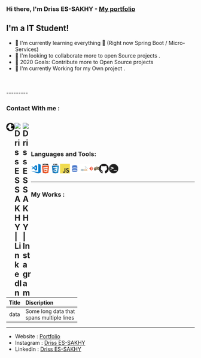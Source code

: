 ### Hi there, I'm Driss ES-SAKHY -  [My portfolio](https://drissessakhy.github.io/me/)


## I'm a IT Student! 

- 🎯 I'm currently learning everything 🤣 (Right now Spring Boot / Micro-Services)
- 🧩 I'm looking to collaborate more to open Source projects . 
- 🥅 2020 Goals: Contribute more to Open Source projects
- 📌 I'm currently Working for my Own project .
<br />
<br />
---------

### Contact With me :

 [<img align="left" alt="DrissESSAKHY.com" width="22px" src="https://raw.githubusercontent.com/iconic/open-iconic/master/svg/globe.svg" />](https://drissessakhy.github.io/me/) 
 [<img align="left" alt="DrissESSAKHY | LinkedIn" width="22px" src="https://cdn.jsdelivr.net/npm/simple-icons@v3/icons/linkedin.svg" />](https://www.linkedin.com/in/driss-es-sakhy-5b831b13b/) 
[<img align="left" alt="DrissESSAKHY | Instagram" width="22px" src="https://cdn.jsdelivr.net/npm/simple-icons@v3/icons/instagram.svg" />](https://www.instagram.com/driss_es_sakhy/)
<br />
<br />
---------

### Languages and Tools:

 <img align="left" alt="Visual Studio Code" width="26px" src="https://raw.githubusercontent.com/github/explore/80688e429a7d4ef2fca1e82350fe8e3517d3494d/topics/visual-studio-code/visual-studio-code.png" /> 
 <img align="left" alt="HTML5" width="26px" src="https://raw.githubusercontent.com/github/explore/80688e429a7d4ef2fca1e82350fe8e3517d3494d/topics/html/html.png" />   
 <img align="left" alt="CSS3" width="26px" src="https://raw.githubusercontent.com/github/explore/80688e429a7d4ef2fca1e82350fe8e3517d3494d/topics/css/css.png" /> 
 
 <img align="left" alt="JavaScript" width="26px" src="https://raw.githubusercontent.com/github/explore/80688e429a7d4ef2fca1e82350fe8e3517d3494d/topics/javascript/javascript.png" /> 
   
 <img align="left" alt="SQL" width="26px" src="https://raw.githubusercontent.com/github/explore/80688e429a7d4ef2fca1e82350fe8e3517d3494d/topics/sql/sql.png" />   
 <img align="left" alt="MySQL" width="26px" src="https://raw.githubusercontent.com/github/explore/80688e429a7d4ef2fca1e82350fe8e3517d3494d/topics/mysql/mysql.png" />   
 
 <img align="left" alt="Git" width="26px" src="https://raw.githubusercontent.com/github/explore/80688e429a7d4ef2fca1e82350fe8e3517d3494d/topics/git/git.png" /> 
 <img align="left" alt="GitHub" width="26px" src="https://raw.githubusercontent.com/github/explore/78df643247d429f6cc873026c0622819ad797942/topics/github/github.png" /> 
 <img align="left" alt="HTML5" width="26px" src="https://raw.githubusercontent.com/github/explore/80688e429a7d4ef2fca1e82350fe8e3517d3494d/topics/terminal/terminal.png" /> 

<br />
<br />

-------

### My Works :

| Title  | Discription |
| :-:  | :-- |
| data      | Some long data that <br /> spans multiple lines |


-------

* Website : [Portfolio](https://drissessakhy.github.io/me/)
* Instagram : [Driss ES-SAKHY ](https://www.instagram.com/driss_es_sakhy/)
 * Linkedin : [Driss ES-SAKHY](https://www.linkedin.com/in/driss-es-sakhy-5b831b13b/)



